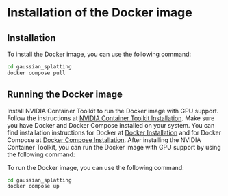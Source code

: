 # Installation of the Docker image

## Installation

To install the Docker image, you can use the following command:

```bash
cd gaussian_splatting
docker compose pull 
```

## Running the Docker image

Install NVIDIA Container Toolkit to run the Docker image with GPU support. Follow the instructions at [NVIDIA Container Toolkit Installation](https://docs.nvidia.com/datacenter/cloud-native/container-toolkit/latest/install-guide.html).
Make sure you have Docker and Docker Compose installed on your system. You can find installation instructions for Docker at [Docker Installation](https://docs.docker.com/get-docker/) and for Docker Compose at [Docker Compose Installation](https://docs.docker.com/compose/install/).
After installing the NVIDIA Container Toolkit, you can run the Docker image with GPU support by using the following command:


To run the Docker image, you can use the following command:

```bash
cd gaussian_splatting
docker compose up
```
